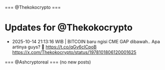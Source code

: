 === @Thekokocrypto ===

# Updates for @Thekokocrypto

- 2025-10-14 21:13:16 WIB | BITCOIN baru ngisi CME GAP dibawah.. Apa artinya guys? 🤔 https://t.co/qGv6clCpoB
  https://x.com/Thekokocrypto/status/1978101806120001625

=== @Ashcryptoreal ===
(no new posts)

